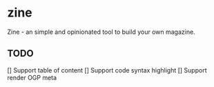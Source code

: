 # zine

Zine - an simple and opinionated tool to build your own magazine.

## TODO

[] Support table of content
[] Support code syntax highlight
[] Support render OGP meta